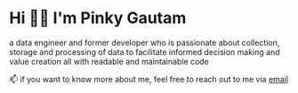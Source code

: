 # Hi 👋🏻 I'm Pinky Gautam
a data engineer and former developer who is passionate about collection, storage and processing of data to facilitate informed decision making and value creation all with readable and maintainable code

📫 if you want to know more about me, feel free to reach out to me via [email](mailto:pinky.gtm@outlook.com)

